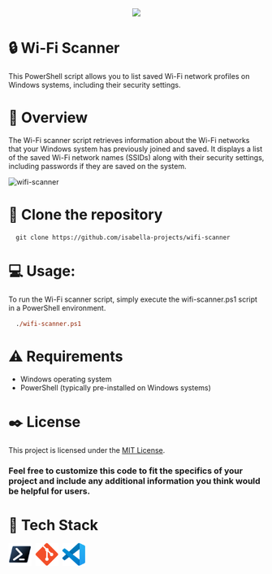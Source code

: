 <div align="center">
    <img src="https://i.imgur.com/YlGrpaq.png" width="800px" height="auto">
</div>

# 🔒 Wi-Fi Scanner

This PowerShell script allows you to list saved Wi-Fi network profiles on Windows systems, including their security settings.

# 📝 Overview

The Wi-Fi scanner script retrieves information about the Wi-Fi networks that your Windows system has previously joined and saved. It displays a list of the saved Wi-Fi network names (SSIDs) along with their security settings, including passwords if they are saved on the system.

![wifi-scanner](https://github.com/isabella-projects/wifi-scanner/assets/76888305/06e60b36-9e79-4691-8a89-0366b85339aa)

# 📁 Clone the repository

```properties
  git clone https://github.com/isabella-projects/wifi-scanner
```

# 💻 Usage:

To run the Wi-Fi scanner script, simply execute the wifi-scanner.ps1 script in a PowerShell environment.

```ps
  ./wifi-scanner.ps1
```

# ⚠️ Requirements

-   Windows operating system
-   PowerShell (typically pre-installed on Windows systems)

# ✒️ License

This project is licensed under the [MIT License](https://github.com/isabella-projects/wifi-scanner/blob/main/LICENSE).

### Feel free to customize this code to fit the specifics of your project and include any additional information you think would be helpful for users.

# 🔧 Tech Stack

<div>
    <img src="https://github.com/devicons/devicon/blob/master/icons/powershell/powershell-original.svg" title="PowerShell" alt="PowerShell" width="45" height="45"/>&nbsp;
    <img src="https://github.com/devicons/devicon/blob/master/icons/git/git-original.svg" title="Git" alt="Git" width="45" height="45"/>&nbsp;
    <img src="https://github.com/devicons/devicon/blob/master/icons/vscode/vscode-original.svg" title="VSCode" alt="VSCode" width="45" height="45"/>
</div>
